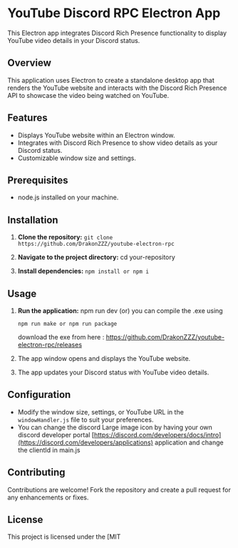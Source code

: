 # YouTube Discord RPC Electron App

This Electron app integrates Discord Rich Presence functionality to display YouTube video details in your Discord status.

## Overview

This application uses Electron to create a standalone desktop app that renders the YouTube website and interacts with the Discord Rich Presence API to showcase the video being watched on YouTube.

## Features

- Displays YouTube website within an Electron window.
- Integrates with Discord Rich Presence to show video details as your Discord status.
- Customizable window size and settings.

## Prerequisites

- node.js installed on your machine.

## Installation

1. **Clone the repository:**
   ```git clone https://github.com/DrakonZZZ/youtube-electron-rpc```

2. **Navigate to the project directory:**
   cd your-repository

3. **Install dependencies:**
   ```npm install or npm i```


## Usage

1. **Run the application:**
    npm run dev
   (or)
   you can compile the .exe using
   
   ```
   npm run make or npm run package
   ```
   download the exe from here : https://github.com/DrakonZZZ/youtube-electron-rpc/releases
3. The app window opens and displays the YouTube website.
4. The app updates your Discord status with YouTube video details.

## Configuration

- Modify the window size, settings, or YouTube URL in the `windowHandler.js` file to suit your preferences.
- You can change the discord Large image icon by having your own discord developer portal [https://discord.com/developers/docs/intro](https://discord.com/developers/applications) application and change the clientId in main.js
## Contributing

Contributions are welcome! Fork the repository and create a pull request for any enhancements or fixes.

## License

This project is licensed under the [MIT 
